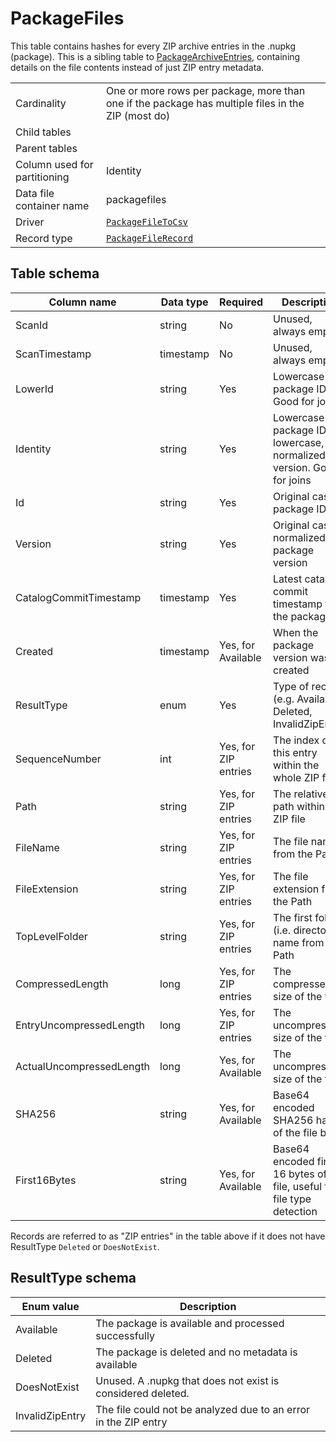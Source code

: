 # PackageFiles

This table contains hashes for every ZIP archive entries in the .nupkg (package). This is a sibling table to
[PackageArchiveEntries](PackageArchiveEntries.md), containing details on the file contents instead of just ZIP entry
metadata.

|                              |                                                                                                    |
| ---------------------------- | -------------------------------------------------------------------------------------------------- |
| Cardinality                  | One or more rows per package, more than one if the package has multiple files in the ZIP (most do) |
| Child tables                 |                                                                                                    |
| Parent tables                |                                                                                                    |
| Column used for partitioning | Identity                                                                                           |
| Data file container name     | packagefiles                                                                                       |
| Driver                       | [`PackageFileToCsv`](../drivers/PackageFileToCsv.md)                                               |
| Record type                  | [`PackageFileRecord`](../../src/Worker.Logic/Drivers/PackageFileToCsv/PackageFileRecord.cs)        |

## Table schema

| Column name              | Data type | Required             | Description                                                               |
| ------------------------ | --------- | -------------------- | ------------------------------------------------------------------------- |
| ScanId                   | string    | No                   | Unused, always empty                                                      |
| ScanTimestamp            | timestamp | No                   | Unused, always empty                                                      |
| LowerId                  | string    | Yes                  | Lowercase package ID. Good for joins                                      |
| Identity                 | string    | Yes                  | Lowercase package ID and lowercase, normalized version. Good for joins    |
| Id                       | string    | Yes                  | Original case package ID                                                  |
| Version                  | string    | Yes                  | Original case, normalized package version                                 |
| CatalogCommitTimestamp   | timestamp | Yes                  | Latest catalog commit timestamp for the package                           |
| Created                  | timestamp | Yes, for Available   | When the package version was created                                      |
| ResultType               | enum      | Yes                  | Type of record (e.g. Available, Deleted, InvalidZipEntry)                 |
| SequenceNumber           | int       | Yes, for ZIP entries | The index of this entry within the whole ZIP file                         |
| Path                     | string    | Yes, for ZIP entries | The relative file path within the ZIP file                                |
| FileName                 | string    | Yes, for ZIP entries | The file name from the Path                                               |
| FileExtension            | string    | Yes, for ZIP entries | The file extension from the Path                                          |
| TopLevelFolder           | string    | Yes, for ZIP entries | The first folder (i.e. directory) name from the Path                      |
| CompressedLength         | long      | Yes, for ZIP entries | The compressed size of the file                                           |
| EntryUncompressedLength  | long      | Yes, for ZIP entries | The uncompressed size of the file                                         |
| ActualUncompressedLength | long      | Yes, for Available   | The uncompressed size of the file                                         |
| SHA256                   | string    | Yes, for Available   | Base64 encoded SHA256 hash of the file bytes                              |
| First16Bytes             | string    | Yes, for Available   | Base64 encoded first 16 bytes of the file, useful for file type detection |

Records are referred to as "ZIP entries" in the table above if it does not have ResultType `Deleted` or `DoesNotExist`.

## ResultType schema

| Enum value      | Description                                                     |
| --------------- | --------------------------------------------------------------- |
| Available       | The package is available and processed successfully             |
| Deleted         | The package is deleted and no metadata is available             |
| DoesNotExist    | Unused. A .nupkg that does not exist is considered deleted.     |
| InvalidZipEntry | The file could not be analyzed due to an error in the ZIP entry |
